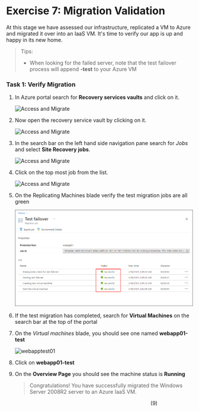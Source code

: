 # Exercise 7: Migration Validation

At this stage we have assessed our infrastructure, replicated a VM to Azure and migrated it over into an IaaS VM.  It's time to verify our app is up and happy in its new home.

> Tips:
 > * When looking for the failed server, note that the test failover process will append **-test** to your Azure VM

### Task 1: Verify Migration

1. In Azure portal search for **Recovery services vaults** and click on it.

   ![Access and Migrate](up1/.png)
   
1. Now open the recovery service vault by clicking on it.

   ![Access and Migrate](up2/.png)
   
1. In the search bar on the left hand side navigation pane search for *Jobs* and select **Site Recovery jobs**.

   ![Access and Migrate](up3.png)
   
1. Click on the top most job from the list.

   ![Access and Migrate](up4/.png)

1. On the Replicating Machines blade verify the test migration jobs are all green

   ![Access and Migrate](image/discoverassess-39.png)

1. If the test migration has completed, search for **Virtual Machines** on the search bar at the top of the portal 

1. On the *Virtual machines* blade, you should see one named **webapp01-test**
   
   ![webapptest01](image/virtualmachine.png)
   
1. Click on **webapp01-test**

1. On the **Overview Page** you should see the machine status is **Running**

	>Congratulations! You have successfully migrated the Windows Server 2008R2 server to an Azure IaaS VM.



&nbsp;&nbsp;&nbsp;&nbsp;&nbsp;&nbsp;&nbsp;&nbsp;&nbsp;&nbsp;&nbsp;&nbsp;&nbsp;&nbsp;&nbsp;&nbsp;&nbsp;&nbsp;&nbsp;&nbsp;&nbsp;&nbsp;&nbsp;&nbsp;&nbsp;&nbsp;&nbsp;&nbsp;&nbsp;&nbsp;&nbsp;&nbsp;&nbsp;&nbsp;&nbsp;&nbsp;&nbsp;&nbsp;&nbsp;&nbsp;&nbsp;&nbsp;&nbsp;&nbsp;&nbsp;&nbsp;&nbsp;&nbsp;&nbsp;&nbsp;&nbsp;&nbsp;&nbsp;&nbsp;&nbsp;&nbsp;&nbsp;&nbsp;&nbsp;&nbsp;&nbsp;&nbsp;&nbsp;&nbsp;&nbsp;&nbsp;&nbsp;&nbsp;&nbsp;&nbsp;&nbsp;&nbsp;&nbsp;&nbsp;&nbsp;&nbsp;&nbsp;&nbsp;&nbsp;&nbsp;&nbsp;&nbsp;&nbsp;&nbsp;&nbsp;&nbsp;&nbsp;&nbsp;&nbsp;&nbsp;&nbsp;&nbsp;&nbsp;&nbsp;&nbsp;&nbsp;&nbsp;&nbsp;&nbsp;(9)
